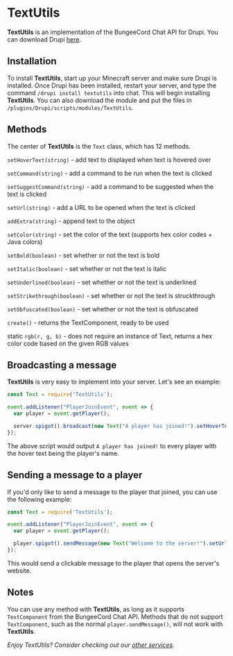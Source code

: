# TextUtils
**TextUtils** is an implementation of the BungeeCord Chat API for Drupi.
You can download Drupi [here](https://stacket.net/drupi).

## Installation
To install **TextUtils**, start up your Minecraft server and make sure Drupi is installed.
Once Drupi has been installed, restart your server, and type the command `/drupi install textutils` into chat.
This will begin installing **TextUtils**.
You can also download the module and put the files in `/plugins/Drupi/scripts/modules/TextUtils`.

## Methods
The center of **TextUtils** is the `Text` class, which has 12 methods.

`setHoverText(string)` - add text to displayed when text is hovered over

`setCommand(string)` - add a command to be run when the text is clicked

`setSuggestCommand(string)` - add a command to be suggested when the text is clicked

`setUrl(string)` - add a URL to be opened when the text is clicked

`addExtra(string)` - append text to the object

`setColor(string)` - set the color of the text (supports hex color codes + Java colors)

`setBold(boolean)` - set whether or not the text is bold

`setItalic(boolean)` - set whether or not the text is italic

`setUnderlined(boolean)` - set whether or not the text is underlined

`setStrikethrough(boolean)` - set whether or not the text is struckthrough

`setObfuscated(boolean)` - set whether or not the text is obfuscated

`create()` - returns the TextComponent, ready to be used

static `rgb(r, g, b)` - does not require an instance of Text, returns a hex color code based on the given RGB values

## Broadcasting a message
**TextUtils** is very easy to implement into your server. Let's see an example:

```js
const Text = require('TextUtils');

event.addListener("PlayerJoinEvent", event => {
  var player = event.getPlayer();

  server.spigot().broadcast(new Text("A player has joined!").setHoverText(player.getDisplayName()).create());
});
```

The above script would output `A player has joined!` to every player with the hover text being the player's name.

## Sending a message to a player
If you'd only like to send a message to the player that joined, you can use the following example:

```js
const Text = require('TextUtils');

event.addListener("PlayerJoinEvent", event => {
  var player = event.getPlayer();

  player.spigot().sendMessage(new Text("Welcome to the server!").setUrl("https://myserver.com").create());
});
```

This would send a clickable message to the player that opens the server's website.

## Notes
You can use any method with **TextUtils**, as long as it supports `TextComponent` from the BungeeCord Chat API.
Methods that do not support `TextComponent`, such as the normal `player.sendMessage()`, will not work with **TextUtils**.

*Enjoy TextUtils? Consider checking out our [other services](https://satellyte.net).*
